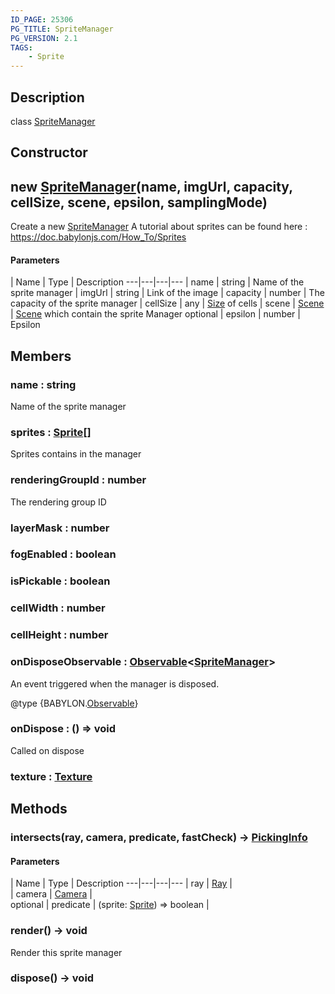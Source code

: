 ```yaml
---
ID_PAGE: 25306
PG_TITLE: SpriteManager
PG_VERSION: 2.1
TAGS:
    - Sprite
---
```

## Description

class [SpriteManager](/classes/2.5/SpriteManager)



## Constructor

## new [SpriteManager](/classes/2.5/SpriteManager)(name, imgUrl, capacity, cellSize, scene, epsilon, samplingMode)

Create a new [SpriteManager](/classes/2.5/SpriteManager)
A tutorial about sprites can be found here : https://doc.babylonjs.com/How_To/Sprites

#### Parameters
 | Name | Type | Description
---|---|---|---
 | name | string |     Name of the sprite manager
 | imgUrl | string |     Link of the image
 | capacity | number |     The capacity of the sprite manager
 | cellSize | any |     [Size](/classes/2.5/Size) of cells
 | scene | [Scene](/classes/2.5/Scene) |     [Scene](/classes/2.5/Scene) which contain the sprite Manager
optional | epsilon | number |     Epsilon
## Members

### name : string

Name of the sprite manager

### sprites : [Sprite](/classes/2.5/Sprite)[]

Sprites contains in the manager

### renderingGroupId : number

The rendering group ID

### layerMask : number



### fogEnabled : boolean



### isPickable : boolean



### cellWidth : number



### cellHeight : number



### onDisposeObservable : [Observable](/classes/2.5/Observable)&lt;[SpriteManager](/classes/2.5/SpriteManager)&gt;

An event triggered when the manager is disposed.

@type {BABYLON.[Observable](/classes/2.5/Observable)}

### onDispose : () =&gt; void

Called on dispose

### texture : [Texture](/classes/2.5/Texture)



## Methods

### intersects(ray, camera, predicate, fastCheck) &rarr; [PickingInfo](/classes/2.5/PickingInfo)



#### Parameters
 | Name | Type | Description
---|---|---|---
 | ray | [Ray](/classes/2.5/Ray) |   
 | camera | [Camera](/classes/2.5/Camera) |   
optional | predicate | (sprite: [Sprite](/classes/2.5/Sprite)) =&gt; boolean |   
### render() &rarr; void

Render this sprite manager
### dispose() &rarr; void


